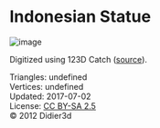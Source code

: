 # Indonesian Statue

![image](https://casual-effects.com/g3d/data10/research/model/indonesian/icon.png)

Digitized using 123D Catch ([source](http://www.thingiverse.com/thing:24942)).


Triangles: undefined\
Vertices: undefined\
Updated: 2017-07-02\
License: [CC BY-SA 2.5](https://creativecommons.org/licenses/by-sa/2.5/)\
© 2012 Didier3d